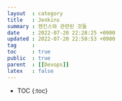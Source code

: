 ```yaml
---
layout  : category
title   : Jenkins
summary : 젠킨스와 관련된 것들
date    : 2022-07-20 22:28:25 +0900
updated : 2022-07-20 22:50:53 +0900
tag     : 
toc     : true
public  : true
parent  : [[Devops]]
latex   : false
---
```

* TOC
{:toc}

# 
